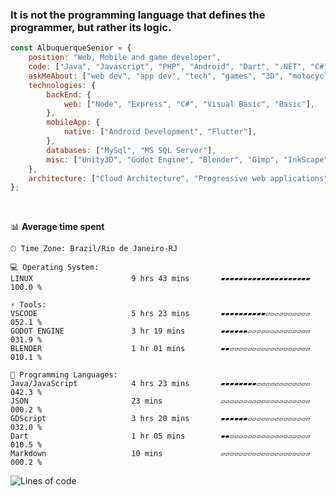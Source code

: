 ### It is not the programming language that defines the programmer, but rather its logic.

```javascript
const AlbuquerqueSenior = {
    position: "Web, Mobile and game developer",
    code: ["Java", "Javascript", "PHP", "Android", "Dart", ".NET", "C#", "Visual Basic", "Basic", "GDScript"],
    askMeAbout: ["web dev", "app dev", "tech", "games", "3D", "motocycles"],
    technologies: {
        backEnd: {
            web: ["Node", "Express", "C#", "Visual Basic", "Basic"],
        },
        mobileApp: {
            native: ["Android Development", "Flutter"],
        },
        databases: ["MySql", "MS SQL Server"],
        misc: ["Unity3D", "Godot Engine", "Blender", "Gimp", "InkScape"]
    },
    architecture: ["Cloud Architecture", "Progressive web applications", "Webpage applications"],
};
```
<br>

📊 **Average time spent** 

```text
🕑︎ Time Zone: Brazil/Rio de Janeiro-RJ

💻 Operating System: 
LINUX                      9 hrs 43 mins       ▰▰▰▰▰▰▰▰▰▰▰▰▰▰▰▰▰▰▰▰   100.0 %

⚡ Tools: 
VSCODE                     5 hrs 23 mins       ▰▰▰▰▰▰▰▰▰▰▱▱▱▱▱▱▱▱▱▱   052.1 %
GODOT ENGINE               3 hr 19 mins        ▰▰▰▰▰▰▱▱▱▱▱▱▱▱▱▱▱▱▱▱   031.9 %
BLENDER                    1 hr 01 mins        ▰▰▱▱▱▱▱▱▱▱▱▱▱▱▱▱▱▱▱▱   010.1 %

💬 Programming Languages: 
Java/JavaScript            4 hrs 23 mins       ▰▰▰▰▰▰▰▰▱▱▱▱▱▱▱▱▱▱▱▱   042.3 % 
JSON                       23 mins             ▱▱▱▱▱▱▱▱▱▱▱▱▱▱▱▱▱▱▱▱   000.2 %
GDScript                   3 hrs 20 mins       ▰▰▰▰▰▰▱▱▱▱▱▱▱▱▱▱▱▱▱▱   032.0 %
Dart                       1 hr 05 mins        ▰▰▱▱▱▱▱▱▱▱▱▱▱▱▱▱▱▱▱▱   010.5 % 
Markdown                   10 mins             ▱▱▱▱▱▱▱▱▱▱▱▱▱▱▱▱▱▱▱▱   000.2 % 
```

<!--START_SECTION:waka-->
![Lines of code](https://img.shields.io/badge/From%20Hello%20World%20I%27ve%20Written-9.3%20million%20lines%20of%20code-blue)
